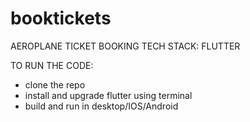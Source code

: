 # booktickets

AEROPLANE TICKET BOOKING
TECH STACK: FLUTTER 

TO RUN THE CODE: 
* clone the repo
* install and upgrade flutter using terminal
* build and run in desktop/IOS/Android 
